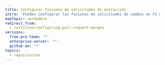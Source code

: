 ```yaml
---
title: Configurar fusiones de solicitudes de extracción
intro: 'Puedes configurar las fusiones de solicitudes de cambio en {% data variables.product.product_location %} para que coincidan con tu flujo de trabajo y con tus preferencias para administrar el historial de Git.'
mapTopic: verdadero
redirect_from:
  - /articles/configuring-pull-request-merges
versions:
  free-pro-team: '*'
  enterprise-server: '*'
  github-ae: '*'
topics:
  - repositories
---
```


